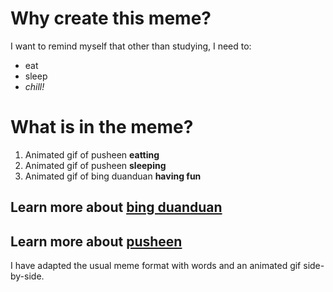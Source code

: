 # Why create this meme?

I want to remind myself that other than studying, I need to:
* eat
* sleep
* *chill!* 

# What is in the meme?
1. Animated gif of pusheen **eatting**
2. Animated gif of pusheen **sleeping**
3. Animated gif of bing duanduan **having fun**

## Learn more about [bing duanduan](https://olympics.com/en/beijing-2022/mascot)
## Learn more about [pusheen](https://pusheen.com/)


I have adapted the usual meme format with words and an animated gif side-by-side.
